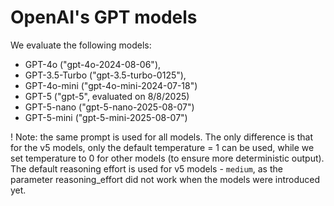 # OpenAI's GPT models

We evaluate the following models:
- GPT-4o ("gpt-4o-2024-08-06"),
- GPT-3.5-Turbo ("gpt-3.5-turbo-0125"),
- GPT-4o-mini ("gpt-4o-mini-2024-07-18")
- GPT-5 ("gpt-5", evaluated on 8/8/2025)
- GPT-5-nano ("gpt-5-nano-2025-08-07")
- GPT-5-mini ("gpt-5-mini-2025-08-07")

! Note: the same prompt is used for all models. The only difference is that for the v5 models, only the default temperature = 1 can be used, while we set temperature to 0 for other models (to ensure more deterministic output). The default reasoning effort is used for v5 models - ``medium``, as the parameter reasoning_effort did not work when the models were introduced yet.